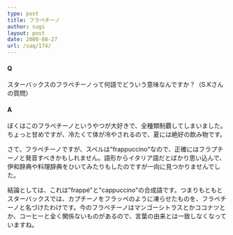 ```yaml
---
type: post
title: フラペチーノ
author: sugi
layout: post
date: 2000-08-27
url: /saq/174/
---
```

#### Q 

スターバックスのフラペチーノって何語でどういう意味なんですか？（S.Kさんの質問）

#### A 

ぼくはこのフラペチーノというやつが大好きで、全種類制覇してしまいました。ちょっと甘めですが、冷たくて体が冷やされるので、夏には絶好の飲み物です。

さて、フラペチーノですが、スペルは"frappuccino"なので、正確にはフラプチーノと発音すべきかもしれません。語形からイタリア語だとばかり思い込んで、伊和辞典や料理辞典をひいてみたりもしたのですが一向に見つかりませんでした。

結論としては、これは"frapp&eacute;"と"cappuccino"の合成語です。つまりもともとスターバックスでは、カプチーノをフラッペのように凍らせたものを、フラペチーノと名づけたわけです。今のフラペチーノはマンゴーシトラスとかココナツとか、コーヒーと全く関係ないものがあるので、言葉の由来とは一致しなくなっていますね。